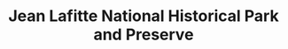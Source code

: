 ---
layout: repo
title: "Jean Lafitte National Historical Park and Preserve"
id: 25001
permalink: repos/25001/
---